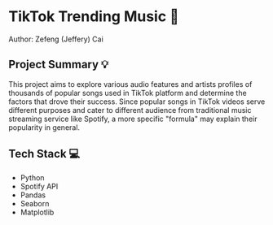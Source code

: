 # TikTok Trending Music :space_invader:

Author: Zefeng (Jeffery) Cai

## Project Summary :bulb:

This project aims to explore various audio features and artists profiles of thousands of popular songs used in TikTok platform and determine the factors that drove their success. Since popular songs in TikTok videos serve different purposes and cater to different audience from traditional music streaming service like Spotify, a more specific "formula" may explain their popularity in general.

## Tech Stack :computer:
- Python
- Spotify API
- Pandas
- Seaborn
- Matplotlib
